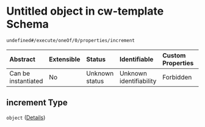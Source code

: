 # Untitled object in cw-template Schema

```txt
undefined#/execute/oneOf/0/properties/increment
```



| Abstract            | Extensible | Status         | Identifiable            | Custom Properties | Additional Properties | Access Restrictions | Defined In                                                           |
| :------------------ | :--------- | :------------- | :---------------------- | :---------------- | :-------------------- | :------------------ | :------------------------------------------------------------------- |
| Can be instantiated | No         | Unknown status | Unknown identifiability | Forbidden         | Forbidden             | none                | [cw-template.json\*](schema/cw-template.json "open original schema") |

## increment Type

`object` ([Details](cw-template-executemsg-oneof-increment-properties-increment.md))
